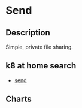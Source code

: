 # Send

## Description

Simple, private file sharing.

## k8 at home search

- [send](https://nanne.dev/k8s-at-home-search/#/send)

## Charts


